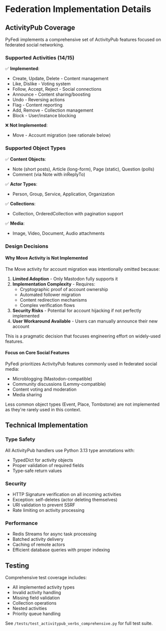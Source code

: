 # Federation Implementation Details

## ActivityPub Coverage

PyFedi implements a comprehensive set of ActivityPub features focused on federated social networking.

### Supported Activities (14/15)

✅ **Implemented**:
- Create, Update, Delete - Content management
- Like, Dislike - Voting system
- Follow, Accept, Reject - Social connections
- Announce - Content sharing/boosting
- Undo - Reversing actions
- Flag - Content reporting
- Add, Remove - Collection management
- Block - User/instance blocking

❌ **Not Implemented**:
- Move - Account migration (see rationale below)

### Supported Object Types

✅ **Content Objects**:
- Note (short posts), Article (long-form), Page (static), Question (polls)
- Comment (via Note with inReplyTo)

✅ **Actor Types**:
- Person, Group, Service, Application, Organization

✅ **Collections**:
- Collection, OrderedCollection with pagination support

✅ **Media**:
- Image, Video, Document, Audio attachments

### Design Decisions

#### Why Move Activity is Not Implemented

The Move activity for account migration was intentionally omitted because:

1. **Limited Adoption** - Only Mastodon fully supports it
2. **Implementation Complexity** - Requires:
   - Cryptographic proof of account ownership
   - Automated follower migration
   - Content redirection mechanisms
   - Complex verification flows
3. **Security Risks** - Potential for account hijacking if not perfectly implemented
4. **User Workaround Available** - Users can manually announce their new account

This is a pragmatic decision that focuses engineering effort on widely-used features.

#### Focus on Core Social Features

PyFedi prioritizes ActivityPub features commonly used in federated social media:
- Microblogging (Mastodon-compatible)
- Community discussions (Lemmy-compatible)
- Content voting and moderation
- Media sharing

Less common object types (Event, Place, Tombstone) are not implemented as they're rarely used in this context.

## Technical Implementation

### Type Safety

All ActivityPub handlers use Python 3.13 type annotations with:
- TypedDict for activity objects
- Proper validation of required fields
- Type-safe return values

### Security

- HTTP Signature verification on all incoming activities
- Exception: self-deletes (actor deleting themselves)
- URI validation to prevent SSRF
- Rate limiting on activity processing

### Performance

- Redis Streams for async task processing
- Batched activity delivery
- Caching of remote actors
- Efficient database queries with proper indexing

## Testing

Comprehensive test coverage includes:
- All implemented activity types
- Invalid activity handling
- Missing field validation
- Collection operations
- Nested activities
- Priority queue handling

See `/tests/test_activitypub_verbs_comprehensive.py` for full test suite.